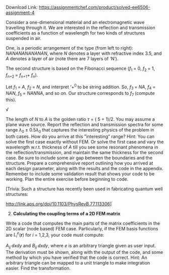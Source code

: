 Download Link: https://assignmentchef.com/product/solved-ee6506-assignment-4
<br>



Consider a one-dimensional material and an electromagnetic wave travelling through it. We are interested in the reflection and transmission coefficients as a function of wavelength for two kinds of structures suspended in air.

One, is a periodic arrangement of the type (from left to right): <em>NANANANANANAN</em>, where <em>N </em>denotes a layer with refractive index 3.5, and <em>A </em>denotes a layer of air (note there are 7 layers of ‘N’).

The second structure is based on the Fibonacci sequence (<em>f</em><sub>1 </sub>= 0, <em>f</em><sub>2 </sub>= 1, <em>f<sub>n</sub></em><sub>+2 </sub>= <em>f<sub>n</sub></em><sub>+1</sub>+ <em>f<sub>n</sub></em>).

Let <em>f</em><sub>1 </sub>= <em>A</em>, <em>f</em><sub>2 </sub>= <em>N</em>, and interpret ‘+<sup>0 </sup>to be string addition. So, <em>f</em><sub>3 </sub>= <em>NA</em>, <em>f</em><sub>4 </sub>= <em>NAN</em>, <em>f</em><sub>5 </sub>= <em>NANNA</em>, and so on. Our structure corresponds to <em>f</em><sub>7 </sub>(compute this).

√

The length of <em>N </em>to <em>A </em>is the golden ratio <em>τ </em>= ( 5 + 1)/2. You may assume a plane wave source. Report the reflection and transmission spectra for some range <em>λ</em><sub>0 </sub>± 0.5<em>λ</em><sub>0 </sub>that captures the interesting physics of the problem in both cases. How do you arrive at this ”interesting” range? Hint: You can solve the first case exactly without FEM. Or solve the first case and vary the wavelength w.r.t. thickness of <em>A </em>till you see some resonant phenomena in the reflection/transmission, and maintain the same thickness for the second case. Be sure to include some air gap between the boundaries and the structure. Prepare a comprehensive report outlining how you arrived at each design parameter, along with the results and the code in the appendix. Remember to include some validation result that shows your code to be working. Plan the entire exercise before beginning to code.

[Trivia: Such a structure has recently been used in fabricating quantum well structures:

<a href="https://link.aps.org/doi/10.1103/PhysRevB.77.113306">http://link.aps.org/doi/10.1103/PhysRevB.77.113306</a><a href="https://link.aps.org/doi/10.1103/PhysRevB.77.113306">]</a>

<ol start="2">

 <li><strong>Calculating the coupling terms of a 2D FEM matrix</strong></li>

</ol>

Write a code that computes the main parts of the matrix coefficients in the 2D scalar (node based) FEM case. Particularly, if the FEM basis functions are <em>L<sub>i</sub><sup>e</sup></em>(<strong>r</strong>) for <em>i </em>= 1,2,3, your code must compute:

<em>A<sub>ij </sub></em><em>dxdy </em>and <em>B<sub>ij </sub></em><em>dxdy</em>, where <em>e </em>is an arbitrary triangle given as user input. The derivation must be shown, along with the output of the code, and some method by which you have verified that the code is correct. Hint: An arbitrary triangle can be mapped to a unit triangle to make integration easier. Find the transformation.